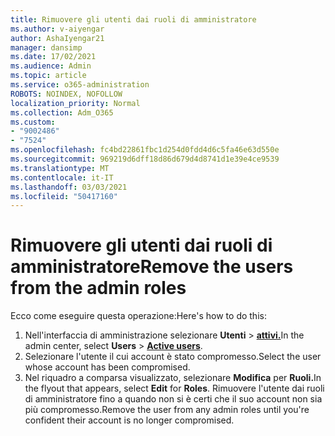 ```yaml
---
title: Rimuovere gli utenti dai ruoli di amministratore
ms.author: v-aiyengar
author: AshaIyengar21
manager: dansimp
ms.date: 17/02/2021
ms.audience: Admin
ms.topic: article
ms.service: o365-administration
ROBOTS: NOINDEX, NOFOLLOW
localization_priority: Normal
ms.collection: Adm_O365
ms.custom:
- "9002486"
- "7524"
ms.openlocfilehash: fc4bd22861fbc1d254d0fdd4d6c5fa46e63d550e
ms.sourcegitcommit: 969219d6dff18d86d679d4d8741d1e39e4ce9539
ms.translationtype: MT
ms.contentlocale: it-IT
ms.lasthandoff: 03/03/2021
ms.locfileid: "50417160"
---
```

# <a name="remove-the-users-from-the-admin-roles"></a><span data-ttu-id="7e9a6-102">Rimuovere gli utenti dai ruoli di amministratore</span><span class="sxs-lookup"><span data-stu-id="7e9a6-102">Remove the users from the admin roles</span></span>

<span data-ttu-id="7e9a6-103">Ecco come eseguire questa operazione:</span><span class="sxs-lookup"><span data-stu-id="7e9a6-103">Here's how to do this:</span></span>

1. <span data-ttu-id="7e9a6-104">Nell'interfaccia di amministrazione selezionare **Utenti**  >  [**attivi.**](https://go.microsoft.com/fwlink/p/?linkid=834822)</span><span class="sxs-lookup"><span data-stu-id="7e9a6-104">In the admin center, select **Users** > [**Active users**](https://go.microsoft.com/fwlink/p/?linkid=834822).</span></span>
1. <span data-ttu-id="7e9a6-105">Selezionare l'utente il cui account è stato compromesso.</span><span class="sxs-lookup"><span data-stu-id="7e9a6-105">Select the user whose account has been compromised.</span></span>
1. <span data-ttu-id="7e9a6-106">Nel riquadro a comparsa visualizzato, selezionare **Modifica** per **Ruoli.**</span><span class="sxs-lookup"><span data-stu-id="7e9a6-106">In the flyout that appears, select **Edit** for **Roles**.</span></span> <span data-ttu-id="7e9a6-107">Rimuovere l'utente dai ruoli di amministratore fino a quando non si è certi che il suo account non sia più compromesso.</span><span class="sxs-lookup"><span data-stu-id="7e9a6-107">Remove the user from any admin roles until you're confident their account is no longer compromised.</span></span>

